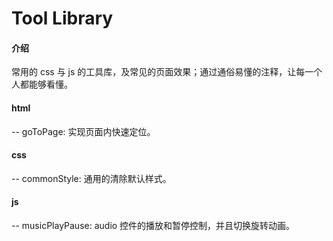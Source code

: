 # Tool Library

#### 介绍

常用的 css 与 js 的工具库，及常见的页面效果；通过通俗易懂的注释，让每一个人都能够看懂。

#### html

-- goToPage: 实现页面内快速定位。

#### css

-- commonStyle: 通用的清除默认样式。

#### js

-- musicPlayPause: audio 控件的播放和暂停控制，并且切换旋转动画。
